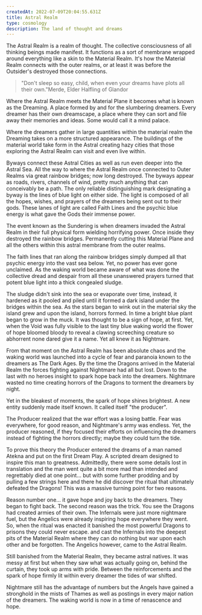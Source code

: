 ```yaml
---
createdAt: 2022-07-09T20:04:55.631Z
title: Astral Realm
type: cosmology
description: The land of thought and dreams
---
```

The Astral Realm is a realm of thought. The collective consciousness of all thinking beings made manifest. It functions as a sort of membrane wrapped around everything like a skin to the Material Realm. It's how the Material Realm connects with the outer realms, or at least it was before the Outsider's destroyed those connections.

> "Don't sleep so easy, child, when even your dreams have plots all their own."Merde, Elder Halfling of Glandor

Where the Astral Realm meets the Material Plane it becomes what is known as the Dreaming. A place formed by and for the slumbering dreamers. Every dreamer has their own dreamscape, a place where they can sort and file away their memories and ideas. Some would call it a mind palace.

Where the dreamers gather in large quantities within the material realm the Dreaming takes on a more structured appearance. The buildings of the material world take form in the Astral creating hazy cities that those exploring the Astral Realm can visit and even live within.

Byways connect these Astral Cities as well as run even deeper into the Astral Sea. All the way to where the Astral Realm once connected to Outer Realms via great rainbow bridges; now long destroyed. The byways appear as roads, rivers, channels of wind, pretty much anything that can conceivably be a path. The only reliable distinguishing mark designating a byway is the lines of blue light on either side. The light is composed of all the hopes, wishes, and prayers of the dreamers being sent out to their gods. These lanes of light are called Faith Lines and the psychic blue energy is what gave the Gods their immense power.

The event known as the Sundering is when dreamers invaded the Astral Realm in their full physical form wielding horrifying power. Once inside they destroyed the rainbow bridges. Permanently cutting this Material Plane and all the others within this astral membrane from the outer realms.

The faith lines that ran along the rainbow bridges simply dumped all that psychic energy into the vast sea below. Yet, no power has ever gone unclaimed. As the waking world became aware of what was done the collective dread and despair from all these unanswered prayers turned that potent blue light into a thick congealed sludge.

The sludge didn't sink into the sea or evaporate over time, instead, it hardened as it pooled and piled until it formed a dark island under the bridges within the sea. As the stars began to wink out in the material sky the island grew and upon the island, horrors formed. In time a bright blue plant began to grow in the muck. It was thought to be a sign of hope, at first. Yet, when the Void was fully visible to the last tiny blue waking world the flower of hope bloomed bloody to reveal a clawing screeching creature so abhorrent none dared give it a name. Yet all knew it as Nightmare.

From that moment on the Astral Realm has been absolute chaos and the waking world was launched into a cycle of fear and paranoia known to the dreamers as The Dark Ages. By the time the Dragons arrived in the Material Realm the forces fighting against Nightmare had all but lost. Down to the last with no heroes insight to spark hope back into the dreamers. Nightmare wasted no time creating horrors of the Dragons to torment the dreamers by night.

Yet in the bleakest of moments, the spark of hope shines brightest. A new entity suddenly made itself known. It called itself "the producer".

The Producer realized that the war effort was a losing battle. Fear was everywhere, for good reason, and Nightmare's army was endless. Yet, the producer reasoned, if they focused their efforts on influencing the dreamers instead of fighting the horrors directly; maybe they could turn the tide.

To prove this theory the Producer entered the dreams of a man named Atekna and put on the first Dream Play. A scripted dream designed to inspire this man to greatness. Admittedly, there were some details lost in translation and the man went quite a bit more mad than intended and regrettably died at one point... but with some further prodding and by pulling a few strings here and there he did discover the ritual that ultimately defeated the Dragons! This was a massive turning point for two reasons.

Reason number one... it gave hope and joy back to the dreamers. They began to fight back. The second reason was the trick. You see the Dragons had created armies of their own. The Infernals were just more nightmare fuel, but the Angelics were already inspiring hope everywhere they went. So, when the ritual was enacted it banished the most powerful Dragons to prisons they could never escape. and cast the Infernals into the deepest pits of the Material Realm where they can do nothing but war upon each other and be forgotten. The Angelics however, came to the Astral Realm.

Still banished from the Material Realm, they became astral natives. It was messy at first but when they saw what was actually going on, behind the curtain, they took up arms with pride. Between the reinforcements and the spark of hope firmly lit within every dreamer the tides of war shifted.

Nightmare still has the advantage of numbers but the Angels have gained a stronghold in the mists of Thames as well as postings in every major nation of the dreamers. The waking world is now in a time of renascence and hope.